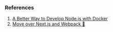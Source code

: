 ### References

1. [A Better Way to Develop Node.js with Docker](https://hackernoon.com/a-better-way-to-develop-node-js-with-docker-cd29d3a0093)
2. [Move over Next.js and Webpack 🤯](https://hackernoon.com/move-over-next-js-and-webpack-ba367f07545)